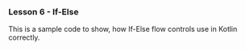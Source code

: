 ### Lesson 6 - If-Else

This is a sample code to show, how If-Else flow controls use in Kotlin correctly.
